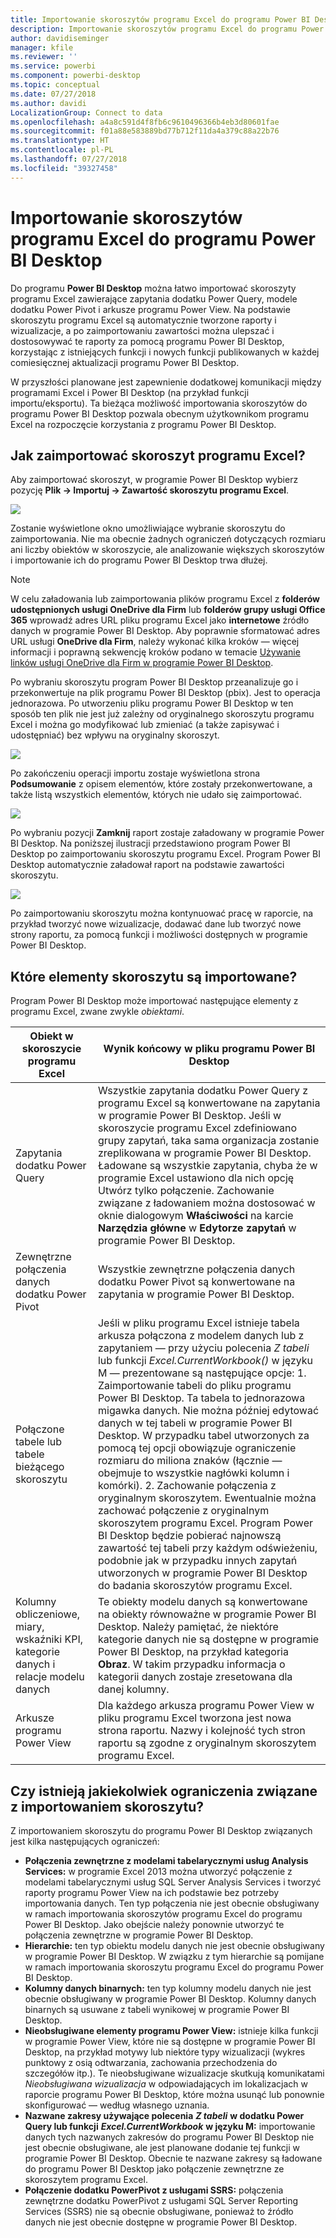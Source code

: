 ```yaml
---
title: Importowanie skoroszytów programu Excel do programu Power BI Desktop
description: Importowanie skoroszytów programu Excel do programu Power BI Desktop
author: davidiseminger
manager: kfile
ms.reviewer: ''
ms.service: powerbi
ms.component: powerbi-desktop
ms.topic: conceptual
ms.date: 07/27/2018
ms.author: davidi
LocalizationGroup: Connect to data
ms.openlocfilehash: a4a8c591d4f8fb6c9610496366b4eb3d80601fae
ms.sourcegitcommit: f01a88e583889bd77b712f11da4a379c88a22b76
ms.translationtype: HT
ms.contentlocale: pl-PL
ms.lasthandoff: 07/27/2018
ms.locfileid: "39327458"
---
```

# <a name="import-excel-workbooks-into-power-bi-desktop"></a>Importowanie skoroszytów programu Excel do programu Power BI Desktop
Do programu **Power BI Desktop** można łatwo importować skoroszyty programu Excel zawierające zapytania dodatku Power Query, modele dodatku Power Pivot i arkusze programu Power View. Na podstawie skoroszytu programu Excel są automatycznie tworzone raporty i wizualizacje, a po zaimportowaniu zawartości można ulepszać i dostosowywać te raporty za pomocą programu Power BI Desktop, korzystając z istniejących funkcji i nowych funkcji publikowanych w każdej comiesięcznej aktualizacji programu Power BI Desktop.

W przyszłości planowane jest zapewnienie dodatkowej komunikacji między programami Excel i Power BI Desktop (na przykład funkcji importu/eksportu). Ta bieżąca możliwość importowania skoroszytów do programu Power BI Desktop pozwala obecnym użytkownikom programu Excel na rozpoczęcie korzystania z programu Power BI Desktop.

## <a name="how-do-i-import-an-excel-workbook"></a>Jak zaimportować skoroszyt programu Excel?
Aby zaimportować skoroszyt, w programie Power BI Desktop wybierz pozycję **Plik -\> Importuj -\> Zawartość skoroszytu programu Excel**.

![](media/desktop-import-excel-workbooks/importexceltopbi_1.png)

Zostanie wyświetlone okno umożliwiające wybranie skoroszytu do zaimportowania. Nie ma obecnie żadnych ograniczeń dotyczących rozmiaru ani liczby obiektów w skoroszycie, ale analizowanie większych skoroszytów i importowanie ich do programu Power BI Desktop trwa dłużej.

> [!NOTE]
> W celu załadowania lub zaimportowania plików programu Excel z **folderów udostępnionych usługi OneDrive dla Firm** lub **folderów grupy usługi Office 365** wprowadź adres URL pliku programu Excel jako **internetowe** źródło danych w programie Power BI Desktop. Aby poprawnie sformatować adres URL usługi **OneDrive dla Firm**, należy wykonać kilka kroków — więcej informacji i poprawną sekwencję kroków podano w temacie [Używanie linków usługi OneDrive dla Firm w programie Power BI Desktop](desktop-use-onedrive-business-links.md).
> 
> 

Po wybraniu skoroszytu program Power BI Desktop przeanalizuje go i przekonwertuje na plik programu Power BI Desktop (pbix). Jest to operacja jednorazowa. Po utworzeniu pliku programu Power BI Desktop w ten sposób ten plik nie jest już zależny od oryginalnego skoroszytu programu Excel i można go modyfikować lub zmieniać (a także zapisywać i udostępniać) bez wpływu na oryginalny skoroszyt.

![](media/desktop-import-excel-workbooks/importexceltopbi_2.png)

Po zakończeniu operacji importu zostaje wyświetlona strona **Podsumowanie** z opisem elementów, które zostały przekonwertowane, a także listą wszystkich elementów, których nie udało się zaimportować.

![](media/desktop-import-excel-workbooks/importexceltopbi_3.png)

Po wybraniu pozycji **Zamknij** raport zostaje załadowany w programie Power BI Desktop. Na poniższej ilustracji przedstawiono program Power BI Desktop po zaimportowaniu skoroszytu programu Excel. Program Power BI Desktop automatycznie załadował raport na podstawie zawartości skoroszytu.

![](media/desktop-import-excel-workbooks/importexceltopbi_4.png)

Po zaimportowaniu skoroszytu można kontynuować pracę w raporcie, na przykład tworzyć nowe wizualizacje, dodawać dane lub tworzyć nowe strony raportu, za pomocą funkcji i możliwości dostępnych w programie Power BI Desktop.

## <a name="which-workbook-elements-are-imported"></a>Które elementy skoroszytu są importowane?
Program Power BI Desktop może importować następujące elementy z programu Excel, zwane zwykle *obiektami*.

| Obiekt w skoroszycie programu Excel | Wynik końcowy w pliku programu Power BI Desktop |
| --- | --- |
| Zapytania dodatku Power Query |Wszystkie zapytania dodatku Power Query z programu Excel są konwertowane na zapytania w programie Power BI Desktop. Jeśli w skoroszycie programu Excel zdefiniowano grupy zapytań, taka sama organizacja zostanie zreplikowana w programie Power BI Desktop. Ładowane są wszystkie zapytania, chyba że w programie Excel ustawiono dla nich opcję Utwórz tylko połączenie. Zachowanie związane z ładowaniem można dostosować w oknie dialogowym **Właściwości** na karcie **Narzędzia główne** w **Edytorze zapytań** w programie Power BI Desktop. |
| Zewnętrzne połączenia danych dodatku Power Pivot |Wszystkie zewnętrzne połączenia danych dodatku Power Pivot są konwertowane na zapytania w programie Power BI Desktop. |
| Połączone tabele lub tabele bieżącego skoroszytu |Jeśli w pliku programu Excel istnieje tabela arkusza połączona z modelem danych lub z zapytaniem — przy użyciu polecenia *Z tabeli* lub funkcji *Excel.CurrentWorkbook()* w języku M — prezentowane są następujące opcje: 1. Zaimportowanie tabeli do pliku programu Power BI Desktop. Ta tabela to jednorazowa migawka danych. Nie można później edytować danych w tej tabeli w programie Power BI Desktop. W przypadku tabel utworzonych za pomocą tej opcji obowiązuje ograniczenie rozmiaru do miliona znaków (łącznie — obejmuje to wszystkie nagłówki kolumn i komórki). 2. Zachowanie połączenia z oryginalnym skoroszytem. Ewentualnie można zachować połączenie z oryginalnym skoroszytem programu Excel. Program Power BI Desktop będzie pobierać najnowszą zawartość tej tabeli przy każdym odświeżeniu, podobnie jak w przypadku innych zapytań utworzonych w programie Power BI Desktop do badania skoroszytów programu Excel. |
| Kolumny obliczeniowe, miary, wskaźniki KPI, kategorie danych i relacje modelu danych |Te obiekty modelu danych są konwertowane na obiekty równoważne w programie Power BI Desktop. Należy pamiętać, że niektóre kategorie danych nie są dostępne w programie Power BI Desktop, na przykład kategoria **Obraz**. W takim przypadku informacja o kategorii danych zostaje zresetowana dla danej kolumny. |
| Arkusze programu Power View |Dla każdego arkusza programu Power View w pliku programu Excel tworzona jest nowa strona raportu. Nazwy i kolejność tych stron raportu są zgodne z oryginalnym skoroszytem programu Excel. |

## <a name="are-there-any-limitations-to-importing-a-workbook"></a>Czy istnieją jakiekolwiek ograniczenia związane z importowaniem skoroszytu?
Z importowaniem skoroszytu do programu Power BI Desktop związanych jest kilka następujących ograniczeń:

* **Połączenia zewnętrzne z modelami tabelarycznymi usług Analysis Services:** w programie Excel 2013 można utworzyć połączenie z modelami tabelarycznymi usług SQL Server Analysis Services i tworzyć raporty programu Power View na ich podstawie bez potrzeby importowania danych. Ten typ połączenia nie jest obecnie obsługiwany w ramach importowania skoroszytów programu Excel do programu Power BI Desktop. Jako obejście należy ponownie utworzyć te połączenia zewnętrzne w programie Power BI Desktop.
* **Hierarchie:** ten typ obiektu modelu danych nie jest obecnie obsługiwany w programie Power BI Desktop. W związku z tym hierarchie są pomijane w ramach importowania skoroszytu programu Excel do programu Power BI Desktop.
* **Kolumny danych binarnych:** ten typ kolumny modelu danych nie jest obecnie obsługiwany w programie Power BI Desktop. Kolumny danych binarnych są usuwane z tabeli wynikowej w programie Power BI Desktop.
* **Nieobsługiwane elementy programu Power View:** istnieje kilka funkcji w programie Power View, które nie są dostępne w programie Power BI Desktop, na przykład motywy lub niektóre typy wizualizacji (wykres punktowy z osią odtwarzania, zachowania przechodzenia do szczegółów itp.). Te nieobsługiwane wizualizacje skutkują komunikatami *Nieobsługiwana wizualizacja* w odpowiadających im lokalizacjach w raporcie programu Power BI Desktop, które można usunąć lub ponownie skonfigurować — według własnego uznania.
* **Nazwane zakresy używające polecenia** ***Z tabeli*** **w dodatku Power Query lub funkcji** ***Excel.CurrentWorkbook*** **w języku M:** importowanie danych tych nazwanych zakresów do programu Power BI Desktop nie jest obecnie obsługiwane, ale jest planowane dodanie tej funkcji w programie Power BI Desktop. Obecnie te nazwane zakresy są ładowane do programu Power BI Desktop jako połączenie zewnętrzne ze skoroszytem programu Excel.
* **Połączenie dodatku PowerPivot z usługami SSRS:** połączenia zewnętrzne dodatku PowerPivot z usługami SQL Server Reporting Services (SSRS) nie są obecnie obsługiwane, ponieważ to źródło danych nie jest obecnie dostępne w programie Power BI Desktop.

